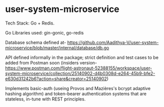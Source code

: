 # user-system-microservice

Tech Stack: Go + Redis.

Go Libraries used: gin-gonic, go-redis

Database schema defined at- https://github.com/Aadithya-V/user-system-microservice/blob/master/internal/database/db.go

API defined informally in the package; strict definition and test cases to be added from Postman soon (insiders version- https://www.postman.com/flight-astronaut-52388155/workspace/user-system-microservice/collection/25140902-d4b0308d-e264-45b9-bfe2-e630d31242b6?action=share&creator=25140902)

Implements basic-auth (useing Provos and Mazières's bcrypt adaptive hashing algorithm) and token-bearer authentication systems that are stateless, in-tune with REST principles.
